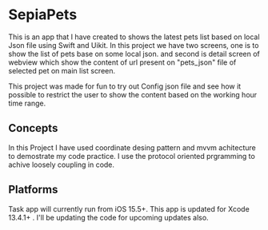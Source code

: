 # SepiaPets
This is an app that I have created to shows the latest pets list based on local Json file using Swift and Uikit. In this project we have two screens, one is to show the list of pets base on some local json. and second is detail screen of webview which show the content of url present on "pets_json" file of selected pet on main list screen.

This project was made for fun to try out Config json file and see how it possible to restrict the user to show the content based on the working hour time range.

## Concepts
In this Project I have used coordinate desing pattern and mvvm achitecture to demostrate my code practice.
I use the protocol oriented prgramming to achive loosely coupling in code.

## Platforms
Task app will currently run from iOS 15.5+.
This app is updated for Xcode 13.4.1+ . I'll be updating the code for upcoming updates also.

